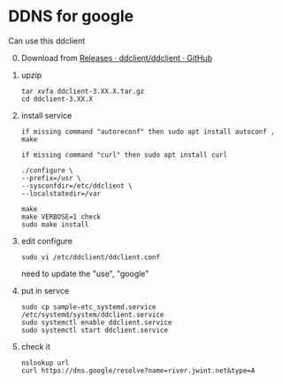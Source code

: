 DDNS for google
===============
Can use this ddclient

0. Download from [Releases · ddclient/ddclient · GitHub](https://github.com/ddclient/ddclient/releases)

1. upzip
   
   ```
   tar xvfa ddclient-3.XX.X.tar.gz
   cd ddclient-3.XX.X
   ```

2. install service
   
   ```
   if missing command "autoreconf" then sudo apt install autoconf , make
   
   if missing command "curl" then sudo apt install curl
   
   ./configure \
   --prefix=/usr \
   --sysconfdir=/etc/ddclient \
   --localstatedir=/var
   
   make
   make VERBOSE=1 check
   sudo make install
   ```

3. edit configure
   
   ```
   sudo vi /etc/ddclient/ddclient.conf
   ```
   
    need to update the 
    "use", "google"

4. put in servce
   
   ```
   sudo cp sample-etc_systemd.service /etc/systemd/system/ddclient.service
   sudo systemctl enable ddclient.service
   sudo systemctl start ddclient.service
   ```

5. check it
   
   ```
   nslookup url
   curl https://dns.google/resolve?name=river.jwint.net&type=A
   ```
